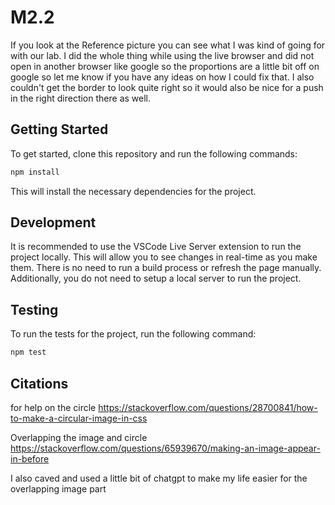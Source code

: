 # M2.2

If you look at the Reference picture you can see what I was kind of going for with our lab. I did the whole thing while using the live browser and did not open in another browser like google so the proportions are a little bit off on google so let me know if you have any ideas on how I could fix that. I also couldn't get the border to look quite right so it would also be nice for a push in the right direction there as well.


## Getting Started

To get started, clone this repository and run the following commands:

```bash
npm install
```
This will install the necessary dependencies for the project.

## Development

It is recommended to use the VSCode Live Server extension to run the project
locally. This will allow you to see changes in real-time as you make them. There
is no need to run a build process or refresh the page manually. Additionally,
you do not need to setup a local server to run the project.

## Testing

To run the tests for the project, run the following command:

```bash
npm test
```

## Citations

for help on the circle
https://stackoverflow.com/questions/28700841/how-to-make-a-circular-image-in-css 

Overlapping the image and circle
https://stackoverflow.com/questions/65939670/making-an-image-appear-in-before

I also caved and used a little bit of chatgpt to make my life easier for the overlapping image part


